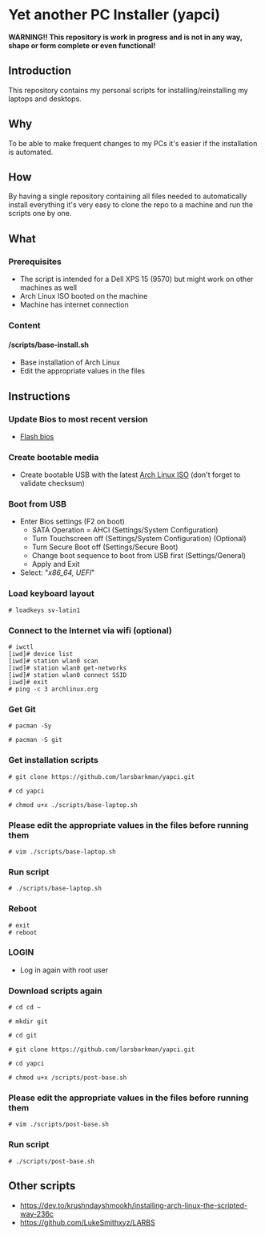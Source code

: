 # Yet another PC Installer (yapci)

**WARNING!! This repository is work in progress and is not in any way, shape or form complete or even functional!**

## Introduction
This repository contains my personal scripts for installing/reinstalling my laptops and desktops.

## Why
To be able to make frequent changes to my PCs it's easier if the installation is automated. 

## How
By having a single repository containing all files needed to automatically install everything it's very easy to clone the repo to a machine and run the scripts one by one.

## What
### Prerequisites
- The script is intended for a Dell XPS 15 (9570) but might work on other machines as well
- Arch Linux ISO booted on the machine
- Machine has internet connection

### Content
#### /scripts/base-install.sh
- Base installation of Arch Linux
- Edit the appropriate values in the files

## Instructions
### Update Bios to most recent version
- [Flash bios](https://www.dell.com/support/article/ca/en/cadhs1/sln171755/updating-the-dell-bios-in-linux-and-ubuntu-environments)

### Create bootable media
- Create bootable USB with the latest [Arch Linux ISO](https://www.archlinux.org/download/) (don't forget to validate checksum)

### Boot from USB
- Enter Bios settings (F2 on boot)
  - SATA Operation = AHCI (Settings/System Configuration)
  - Turn Touchscreen off (Settings/System Configuration) (Optional)
  - Turn Secure Boot off (Settings/Secure Boot)    
  - Change boot sequence to boot from USB first (Settings/General)
  - Apply and Exit
- Select: "*x86_64, UEFI*"

### Load keyboard layout
`# loadkeys sv-latin1`  

### Connect to the Internet via wifi (optional)
`# iwctl`  
`[iwd]# device list`  
`[iwd]# station wlan0 scan`  
`[iwd]# station wlan0 get-networks`  
`[iwd]# station wlan0 connect SSID`  
`[iwd]# exit`  
`# ping -c 3 archlinux.org`  

### Get Git
`# pacman -Sy`  

`# pacman -S git`  

### Get installation scripts
`# git clone https://github.com/larsbarkman/yapci.git`  

`# cd yapci`  

`# chmod u+x ./scripts/base-laptop.sh`  

### Please edit the appropriate values in the files before running them 

`# vim ./scripts/base-laptop.sh` 

### Run script 

`# ./scripts/base-laptop.sh` 

### Reboot
`# exit`  
`# reboot`  

### LOGIN
- Log in again with root user

### Download scripts again
`# cd cd ~`  

`# mkdir git`  

`# cd git`  

`# git clone https://github.com/larsbarkman/yapci.git`  

`# cd yapci`  

`# chmod u+x /scripts/post-base.sh`  

### Please edit the appropriate values in the files before running them 

`# vim ./scripts/post-base.sh`  

### Run script

`# ./scripts/post-base.sh` 

## Other scripts
- https://dev.to/krushndayshmookh/installing-arch-linux-the-scripted-way-236c
- https://github.com/LukeSmithxyz/LARBS

